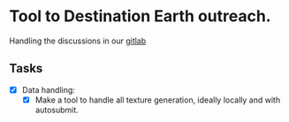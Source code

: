 # Tool to Destination Earth outreach.
Handling the discussions in our [gitlab](https://earth.bsc.es/gitlab/otintopr/visualization)

## Tasks

- [x] Data handling:
	- [x] Make a tool to handle all texture generation, ideally locally and with autosubmit.